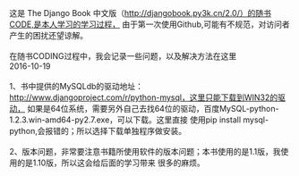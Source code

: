 这是 The Django Book 中文版（http://djangobook.py3k.cn/2.0/）的随书CODE,是本人学习的学习过程，
由于第一次使用Github,可能有不规范，对访问者产生的困扰还望谅解。<br>
<br>
在随书CODING过程中，我会记录一些问题，以及解决方法在这里<br>
2016-10-19<br>
<br>
1、书中提供的MySQLdb的驱动地址：http://www.djangoproject.com/r/python-mysql，这里只能下载到WIN32的驱动，
如果是64位系统，需要另外自己去找64位的驱动，百度MySQL-python-1.2.3.win-amd64-py2.7.exe，可以下载。这里直接
使用pip install mysql-python,会报错的；所以选择下载单独程序做安装。<br>
<br>
2、版本问题，非常要注意书籍所使用软件的版本问题；本书使用的是1.1版，我使用的是1.10版，所以这会给后面的学习带来
很多的麻烦。<br>
<br>